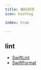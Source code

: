```yaml
---
title: 编码规范
icon: hashtag

index: true

---
```


<!-- more -->


## lint

- [SwiftLint](https://github.com/realm/SwiftLint)
- [SwiftFormat](https://github.com/nicklockwood/SwiftFormat)